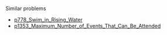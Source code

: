 Similar problems
- [p778_Swim_in_Rising_Water](https://github.com/genxium/Leetcode/tree/master/p778_Swim_in_Rising_Water) 
- [p1353_Maximum_Number_of_Events_That_Can_Be_Attended](https://github.com/genxium/Leetcode/tree/master/p1353_Maximum_Number_of_Events_That_Can_Be_Attended)
